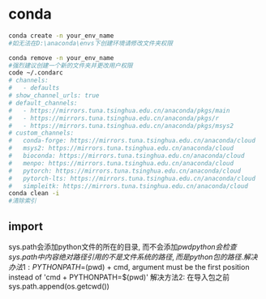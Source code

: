 # conda

```bash
conda create -n your_env_name
#如无法在D:\anaconda\envs下创建环境请修改文件夹权限

conda remove -n your_env_name
#强烈建议创建一个新的文件夹并更改用户权限
code ~/.condarc
# channels:
#   - defaults
# show_channel_urls: true
# default_channels:
#   - https://mirrors.tuna.tsinghua.edu.cn/anaconda/pkgs/main
#   - https://mirrors.tuna.tsinghua.edu.cn/anaconda/pkgs/r
#   - https://mirrors.tuna.tsinghua.edu.cn/anaconda/pkgs/msys2
# custom_channels:
#   conda-forge: https://mirrors.tuna.tsinghua.edu.cn/anaconda/cloud
#   msys2: https://mirrors.tuna.tsinghua.edu.cn/anaconda/cloud
#   bioconda: https://mirrors.tuna.tsinghua.edu.cn/anaconda/cloud
#   menpo: https://mirrors.tuna.tsinghua.edu.cn/anaconda/cloud
#   pytorch: https://mirrors.tuna.tsinghua.edu.cn/anaconda/cloud
#   pytorch-lts: https://mirrors.tuna.tsinghua.edu.cn/anaconda/cloud
#   simpleitk: https://mirrors.tuna.tsinghua.edu.cn/anaconda/cloud
conda clean -i
#清除索引
```

## import
sys.path会添加python文件的所在的目录, 而不会添加$pwd
python会检查sys.path中内容
绝对路径引用的不是文件系统的路径, 而是python包的路径. 
解决办法1: PYTHONPATH=$(pwd) + cmd, argument must be the first position instead of 'cmd + PYTHONPATH=$(pwd)' 
解决方法2: 在导入包之前sys.path.append(os.getcwd())